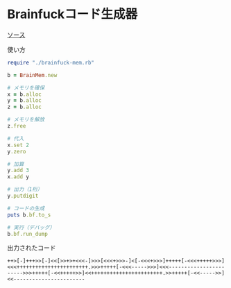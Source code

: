 # Brainfuckコード生成器

[ソース](https://github.com/magurofly/shed/blob/master/brainfuck-mem.rb)

使い方

```ruby
require "./brainfuck-mem.rb"

b = BrainMem.new

# メモリを確保
x = b.alloc
y = b.alloc
z = b.alloc

# メモリを解放
z.free

# 代入
x.set 2
y.zero

# 加算
y.add 3
x.add y

# 出力（1桁）
y.putdigit

# コードの生成
puts b.bf.to_s

# 実行（デバッグ）
b.bf.run_dump
```

出力されたコード

```brainfuck
++>[-]+++>>[-]<<[>>+>+<<<-]>>>[<<<+>>>-]<[-<<<+>>>]+++++[-<<<+++++>>>]<<<+++++++++++++++++++++++.>>>+++++[-<<<----->>>]<<<----------------------->>>+++++[-<<+++++>>]<<+++++++++++++++++++++++.>>+++++[-<<----->>]<<-----------------------
```
